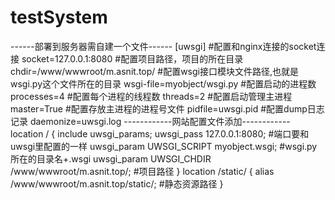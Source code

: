 # testSystem

------部署到服务器需自建一个文件------
[uwsgi]
#配置和nginx连接的socket连接
socket=127.0.0.1:8080
#配置项目路径，项目的所在目录
chdir=/www/wwwroot/m.asnit.top/
#配置wsgi接口模块文件路径,也就是wsgi.py这个文件所在的目录
wsgi-file=myobject/wsgi.py
#配置启动的进程数
processes=4
#配置每个进程的线程数
threads=2
#配置启动管理主进程
master=True
#配置存放主进程的进程号文件
pidfile=uwsgi.pid
#配置dump日志记录
daemonize=uwsgi.log
------------网站配置文件添加------------
location / {
  include uwsgi_params;
  uwsgi_pass 127.0.0.1:8080;  #端口要和uwsgi里配置的一样
  uwsgi_param UWSGI_SCRIPT myobject.wsgi;  #wsgi.py所在的目录名+.wsgi
  uwsgi_param UWSGI_CHDIR /www/wwwroot/m.asnit.top/; #项目路径
}
location /static/ {
  alias /www/wwwroot/m.asnit.top/static/; #静态资源路径
}

